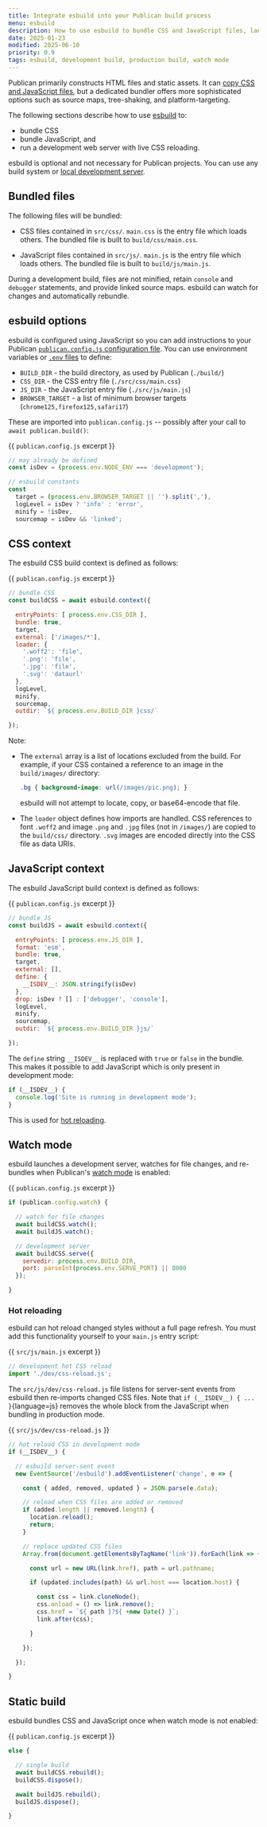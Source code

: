 ```yaml
---
title: Integrate esbuild into your Publican build process
menu: esbuild
description: How to use esbuild to bundle CSS and JavaScript files, launch a development server, and hot reload when styles change.
date: 2025-01-23
modified: 2025-06-10
priority: 0.9
tags: esbuild, development build, production build, watch mode
---
```


Publican primarily constructs HTML files and static assets. It can [copy CSS and JavaScript files](--ROOT--docs/setup/pass-through-files/), but a dedicated bundler offers more sophisticated options such as source maps, tree-shaking, and platform-targeting.

The following sections describe how to use [esbuild](https://esbuild.github.io/) to:

* bundle CSS
* bundle JavaScript, and
* run a development web server with live CSS reloading.

esbuild is optional and not necessary for Publican projects. You can use any build system or [local development server](--ROOT--docs/quickstart/build/#local-web-server).


## Bundled files

The following files will be bundled:

* CSS files contained in `src/css/`. `main.css` is the entry file which loads others. The bundled file is built to `build/css/main.css`.

* JavaScript files contained in `src/js/`. `main.js` is the entry file which loads others. The bundled file is built to `build/js/main.js`.

During a development build, files are not minified, retain `console` and `debugger` statements, and provide linked source maps. esbuild can watch for changes and automatically rebundle.


## esbuild options

esbuild is configured using JavaScript so you can add instructions to your Publican [`publican.config.js` configuration file](--ROOT--docs/setup/configuration/). You can use environment variables or [`.env` files](--ROOT--docs/setup/configuration/#using-env-files) to define:

* `BUILD_DIR` - the build directory, as used by Publican (`./build/`)
* `CSS_DIR` - the CSS entry file (`./src/css/main.css`)
* `JS_DIR` - the JavaScript entry file (`./src/js/main.js`)
* `BROWSER_TARGET` - a list of minimum browser targets (`chrome125,firefox125,safari17`)

These are imported into `publican.config.js` -- possibly after your call to `await publican.build()`:

{{ `publican.config.js` excerpt }}
```js
// may already be defined
const isDev = (process.env.NODE_ENV === 'development');

// esbuild constants
const
  target = (process.env.BROWSER_TARGET || '').split(','),
  logLevel = isDev ? 'info' : 'error',
  minify = !isDev,
  sourcemap = isDev && 'linked';
```


## CSS context

The esbuild CSS build context is defined as follows:

{{ `publican.config.js` excerpt }}
```js
// bundle CSS
const buildCSS = await esbuild.context({

  entryPoints: [ process.env.CSS_DIR ],
  bundle: true,
  target,
  external: ['/images/*'],
  loader: {
    '.woff2': 'file',
    '.png': 'file',
    '.jpg': 'file',
    '.svg': 'dataurl'
  },
  logLevel,
  minify,
  sourcemap,
  outdir: `${ process.env.BUILD_DIR }css/`

});
```

Note:

* The `external` array is a list of locations excluded from the build. For example, if your CSS contained a reference to an image in the `build/images/` directory:

   ```css
   .bg { background-image: url(/images/pic.png); }
   ```

   esbuild will not attempt to locate, copy, or base64-encode that file.

* The `loader` object defines how imports are handled. CSS references to font `.woff2` and image `.png` and `.jpg` files (not in `/images/`) are copied to the `build/css/` directory. `.svg` images are encoded directly into the CSS file as data URIs.


## JavaScript context

The esbuild JavaScript build context is defined as follows:

{{ `publican.config.js` excerpt }}
```js
// bundle JS
const buildJS = await esbuild.context({

  entryPoints: [ process.env.JS_DIR ],
  format: 'esm',
  bundle: true,
  target,
  external: [],
  define: {
    __ISDEV__: JSON.stringify(isDev)
  },
  drop: isDev ? [] : ['debugger', 'console'],
  logLevel,
  minify,
  sourcemap,
  outdir: `${ process.env.BUILD_DIR }js/`

});
```

The `define` string `__ISDEV__` is replaced with `true` or `false` in the bundle. This makes it possible to add JavaScript which is only present in development mode:

```js
if (__ISDEV__) {
  console.log('Site is running in development mode');
}
```

This is used for [hot reloading](#hot-reloading).


## Watch mode

esbuild launches a development server, watches for file changes, and re-bundles when Publican's [watch mode](--ROOT--docs/reference/publican-options/#watch-mode) is enabled:

{{ `publican.config.js` excerpt }}
```js
if (publican.config.watch) {

  // watch for file changes
  await buildCSS.watch();
  await buildJS.watch();

  // development server
  await buildCSS.serve({
    servedir: process.env.BUILD_DIR,
    port: parseInt(process.env.SERVE_PORT) || 8000
  });

}
```


### Hot reloading

esbuild can hot reload changed styles without a full page refresh. You must add this functionality yourself to your `main.js` entry script:

{{ `src/js/main.js` excerpt }}
```js
// development hot CSS reload
import './dev/css-reload.js';
```

The `src/js/dev/css-reload.js` file listens for server-sent events from esbuild then re-imports changed CSS files. Note that `if (__ISDEV__) { ... }`{language=js} removes the whole block from the JavaScript when bundling in production mode.

{{ `src/js/dev/css-reload.js` }}
```js
// hot reload CSS in development mode
if (__ISDEV__) {

  // esbuild server-sent event
  new EventSource('/esbuild').addEventListener('change', e => {

    const { added, removed, updated } = JSON.parse(e.data);

    // reload when CSS files are added or removed
    if (added.length || removed.length) {
      location.reload();
      return;
    }

    // replace updated CSS files
    Array.from(document.getElementsByTagName('link')).forEach(link => {

      const url = new URL(link.href), path = url.pathname;

      if (updated.includes(path) && url.host === location.host) {

        const css = link.cloneNode();
        css.onload = () => link.remove();
        css.href = `${ path }?${ +new Date() }`;
        link.after(css);

      }

    });

  });

}
```


## Static build

esbuild bundles CSS and JavaScript once when watch mode is not enabled:

{{ `publican.config.js` excerpt }}
```js
else {

  // single build
  await buildCSS.rebuild();
  buildCSS.dispose();

  await buildJS.rebuild();
  buildJS.dispose();

}
```
